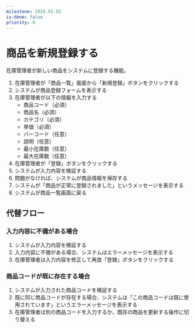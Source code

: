 ```yaml
---
milestone: 2028.01.02
is-done: false
priority: 0
---
```


# 商品を新規登録する

在庫管理者が新しい商品をシステムに登録する機能。

1. 在庫管理者が「商品一覧」画面から「新規登録」ボタンをクリックする
2. システムが商品登録フォームを表示する
3. 在庫管理者が以下の情報を入力する
   - 商品コード（必須）
   - 商品名（必須）
   - カテゴリ（必須）
   - 単価（必須）
   - バーコード（任意）
   - 説明（任意）
   - 最小在庫数（任意）
   - 最大在庫数（任意）
4. 在庫管理者が「登録」ボタンをクリックする
5. システムが入力内容を検証する
6. 問題がなければ、システムが商品情報を保存する
7. システムが「商品が正常に登録されました」というメッセージを表示する
8. システムが商品一覧画面に戻る

## 代替フロー

### 入力内容に不備がある場合

1. システムが入力内容を検証する
2. 入力内容に不備がある場合、システムはエラーメッセージを表示する
3. 在庫管理者は入力内容を修正して再度「登録」ボタンをクリックする

### 商品コードが既に存在する場合

1. システムが入力された商品コードを検証する
2. 既に同じ商品コードが存在する場合、システムは「この商品コードは既に使用されています」というエラーメッセージを表示する
3. 在庫管理者は別の商品コードを入力するか、既存の商品を更新する操作に切り替える